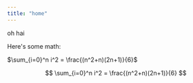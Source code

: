 ```yaml
---
title: "home"
---
```


oh hai

Here's some math:

$\sum_{i=0}^n i^2 = \frac{(n^2+n)(2n+1)}{6}$

$$
\sum_{i=0}^n i^2 = \frac{(n^2+n)(2n+1)}{6}
$$
